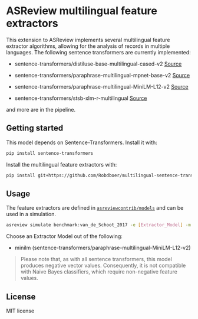 # ASReview multilingual feature extractors

This extension to ASReview implements several multilingual feature extractor algorithms, allowing for the analysis of records in multiple languages.
The following sentence transformers are currently implemented:

- sentence-transformers/distiluse-base-multilingual-cased-v2 [Source](https://huggingface.co/sentence-transformers/distiluse-base-multilingual-cased-v2)

- sentence-transformers/paraphrase-multilingual-mpnet-base-v2 [Source](https://huggingface.co/sentence-transformers/paraphrase-multilingual-mpnet-base-v2)

- sentence-transformers/paraphrase-multilingual-MiniLM-L12-v2 [Source](https://huggingface.co/sentence-transformers/paraphrase-multilingual-MiniLM-L12-v2)

- sentence-transformers/stsb-xlm-r-multilingual [Source](sentence-transformers/stsb-xlm-r-multilingual)

and more are in the pipeline.



## Getting started

This model depends on Sentence-Transformers. Install it with:

```bash
pip install sentence-transformers
```

Install the multilingual feature extractors with:


```bash
pip install git+https://github.com/Robdboer/multilingual-sentence-transformers.git
```

## Usage

The feature extractors are defined in
[`asreviewcontrib/models`](asreviewcontrib/models) and can be used in a simulation.

```bash
asreview simulate benchmark:van_de_Schoot_2017 -e [Extractor_Model] -m svm
```

Choose an Extractor Model out of the following:

- minilm (sentence-transformers/paraphrase-multilingual-MiniLM-L12-v2)

> Please note that, as with all sentence transformers, this model produces negative vector values. Consequently, it is not compatible with Naive Bayes classifiers, which require non-negative feature values.


## License

MIT license
